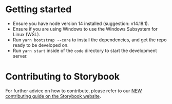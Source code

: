 # Getting started

- Ensure you have node version 14 installed (suggestion: v14.18.1).
- Ensure if you are using Windows to use the Windows Subsystem for Linux (WSL).
- Run `yarn bootstrap --core` to install the dependencies, and get the repo ready to be developed on.
- Run `yarn start` inside of the `code` directory to start the development server.

# Contributing to Storybook

For further advice on how to contribute, please refer to our [NEW contributing guide on the Storybook website](https://storybook.js.org/docs/react/contribute/how-to-contribute).
